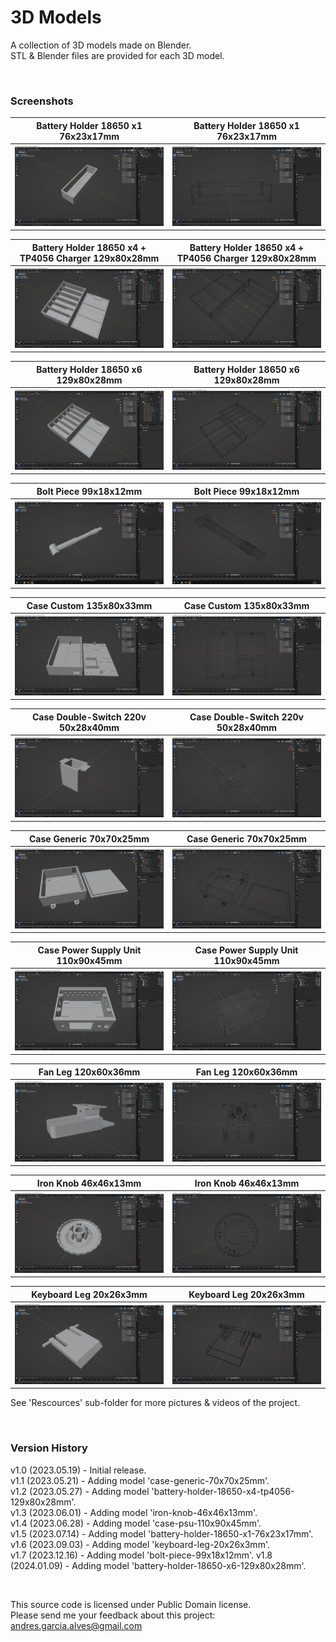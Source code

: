# 3D Models

A collection of 3D models made on Blender.    
STL & Blender files are provided for each 3D model.

&nbsp;

### Screenshots

| Battery Holder 18650 x1 76x23x17mm                               | Battery Holder 18650 x1 76x23x17mm                               |
|------------------------------------------------------------------|------------------------------------------------------------------|
| ![](Resources/battery-holder-x1-18650-76x23x17mm-1.jpg)          | ![](Resources/battery-holder-x1-18650-76x23x17mm-2.jpg)          |

| Battery Holder 18650 x4 + TP4056 Charger 129x80x28mm             | Battery Holder 18650 x4 + TP4056 Charger 129x80x28mm             |
|------------------------------------------------------------------|------------------------------------------------------------------|
| ![](Resources/battery-holder-x4-18650-tp4056-129x80x28mm-1.jpg)  | ![](Resources/battery-holder-x4-18650-tp4056-129x80x28mm-2.jpg)  |

| Battery Holder 18650 x6 129x80x28mm                              | Battery Holder 18650 x6 129x80x28mm                              |
|------------------------------------------------------------------|------------------------------------------------------------------|
| ![](Resources/battery-holder-x6-18650-129x80x28mm-1.jpg)         | ![](Resources/battery-holder-x6-18650-129x80x28mm-2.jpg)         |

| Bolt Piece 99x18x12mm                                            | Bolt Piece 99x18x12mm                                            |
|------------------------------------------------------------------|------------------------------------------------------------------|
| ![](Resources/bolt-piece-99x18x12mm-1.jpg)                       | ![](Resources/bolt-piece-99x18x12mm-2.jpg)                       |

| Case Custom 135x80x33mm                                          | Case Custom 135x80x33mm                                          |
|------------------------------------------------------------------|------------------------------------------------------------------|
| ![](Resources/case-custom-135x80x33mm-1.jpg)                     | ![](Resources/case-custom-135x80x33mm-2.jpg)                     |
  
| Case Double-Switch 220v 50x28x40mm                               | Case Double-Switch 220v 50x28x40mm                               |
|------------------------------------------------------------------|------------------------------------------------------------------|
| ![](Resources/case-double-switch-220v-50x28x40mm-1.jpg)          | ![](Resources/case-double-switch-220v-50x28x40mm-2.jpg)          |

| Case Generic 70x70x25mm                                          | Case Generic 70x70x25mm                                          |
|------------------------------------------------------------------|------------------------------------------------------------------|
| ![](Resources/case-generic-70x70x25mm-1.jpg)                     | ![](Resources/case-generic-70x70x25mm-2.jpg)                     |

| Case Power Supply Unit 110x90x45mm                               | Case Power Supply Unit 110x90x45mm                               |
|------------------------------------------------------------------|------------------------------------------------------------------|
| ![](Resources/case-psu-110x90x45mm-1.jpg)                        | ![](Resources/case-psu-110x90x45mm-2.jpg)                        |

| Fan Leg 120x60x36mm                                              | Fan Leg 120x60x36mm                                              |
|------------------------------------------------------------------|------------------------------------------------------------------|
| ![](Resources/fan-leg-120x60x38mm-1.jpg)                         | ![](Resources/fan-leg-120x60x38mm-2.jpg)                         |

| Iron Knob 46x46x13mm                                             | Iron Knob 46x46x13mm                                             |
|------------------------------------------------------------------|------------------------------------------------------------------|
| ![](Resources/iron-knob-46x46x13mm-1.jpg)                        | ![](Resources/iron-knob-46x46x13mm-2.jpg)                        |

| Keyboard Leg 20x26x3mm                                           | Keyboard Leg 20x26x3mm                                           |
|------------------------------------------------------------------|------------------------------------------------------------------|
| ![](Resources/keyboard-leg-20x26x3mm-1.jpg)                      | ![](Resources/keyboard-leg-20x26x3mm-2.jpg)                      |

See 'Rescources' sub-folder for more pictures & videos of the project.

&nbsp;

### Version History

v1.0 (2023.05.19) - Initial release.  
v1.1 (2023.05.21) - Adding model 'case-generic-70x70x25mm'.  
v1.2 (2023.05.27) - Adding model 'battery-holder-18650-x4-tp4056-129x80x28mm'.  
v1.3 (2023.06.01) - Adding model 'iron-knob-46x46x13mm'.  
v1.4 (2023.06.28) - Adding model 'case-psu-110x90x45mm'.  
v1.5 (2023.07.14) - Adding model 'battery-holder-18650-x1-76x23x17mm'.  
v1.6 (2023.09.03) - Adding model 'keyboard-leg-20x26x3mm'.  
v1.7 (2023.12.16) - Adding model 'bolt-piece-99x18x12mm'.
v1.8 (2024.01.09) - Adding model 'battery-holder-18650-x6-129x80x28mm'.  

&nbsp;

This source code is licensed under Public Domain license.  
Please send me your feedback about this project: andres.garcia.alves@gmail.com
